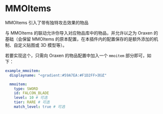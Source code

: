 # MMOItems
MMOItems 引入了带有独特攻击效果的物品

与 MMOItems 的联动允许你导入对应物品库中的物品，并允许以之为 Oraxen 的基础（会保留 MMOItems 的原本配置，在本插件内的配置保存的是额外添加的机制、自定义贴图或 3D 模型等）。

若要实现这个，只需向 Oraxen 的物品配置中加入一个 `mmoitem` 部分即可，如下：

``` YAML
example_mmoitem:
  displayname: "<gradient:#59A7EA:#F1D2FF>测试"

  mmoitem:
    type: SWORD
    id: FALCON_BLADE
    level: 10 # 可选
    tier: RARE # 可选
    match_level: true # 可选
```